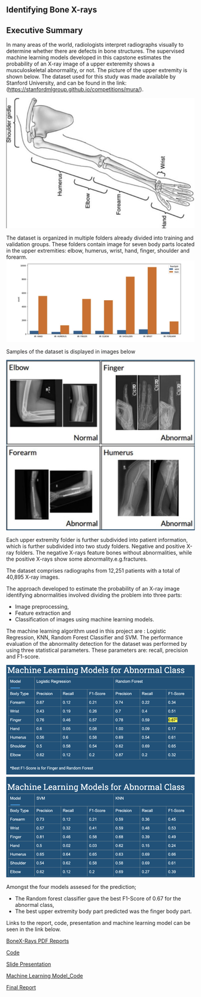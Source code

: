 ## Identifying Bone X-rays

## Executive Summary

In many areas of the world, radiologists interpret radiographs visually to determine whether there are defects in bone structures. The supervised machine learning models developed in this capstone estimates the probability of an X-ray image of a upper exteremity shows a musculoskeletal abnormality, or not. The picture of the upper extremity is shown below. The dataset used for this study was made available by Stanford University, and can be found in the link: (https://stanfordmlgroup.github.io/competitions/mura/).


![](https://github.com/dreamtx01/BoneXRays/blob/master/Image/BigPicture2.png)


The dataset is organized in multiple folders already divided into training and validation groups. These folders contain image for seven body parts located in the upper extremities: elbow, humerus, wrist, hand, finger, shoulder and forearm.
![](https://github.com/dreamtx01/BoneXRays/blob/master/Image/Dataset.jpg)

Samples of the dataset is displayed in images below

![](https://github.com/dreamtx01/BoneXRays/blob/master/Image/Dataset.png)

Each upper extremity folder is further subdivided into patient information, which is further subdivided into two study folders. Negative and positive X-ray folders. The negative X-rays feature bones without abnormalities, while the positive X-rays show some abnormality.e.g.fractures.


The dataset comprises radiographs from 12,251 patients with a total of 40,895 X-ray images.

The approach developed to estimate the probability of an X-ray image identifying abnormalities involved dividing the problem into three parts:

* Image preprocessing, 
* Feature extraction and 
* Classification of images using machine learning models.



The machine learning algorithm used in this project are : Logistic Regression, KNN, Random Forest Classifier and SVM.
The performance evaluation of the abnormality detection for the dataset was performed by using three statistical parameters. These parameters are: recall, precision and F1-score.

![](https://github.com/dreamtx01/BoneXRays/blob/master/Image/MachineLearningBones.png)

Amongst the four models assesed for the prediction; 
* The Random forest classifier gave the best F1-Score of 0.67 for the abnormal class,
* The best upper extremity body part predicted was the finger body part.
 


Links to the report, code, presentation and machine learning model can be seen in the link below.

[BoneX-Rays PDF Reports](https://github.com/dreamtx01/BoneXRays/tree/master/Documents)

[Code](https://github.com/dreamtx01/BoneXRays/tree/master/Code)

[Slide Presentation](https://github.com/dreamtx01/BoneXRays/blob/master/Documents/Capstone2_Identifying%20XRays_SlideDeck%20(2).pdf)

[Machine Learning Model_Code](https://github.com/dreamtx01/BoneXRays/blob/master/Code/Capstone2_Machine_Learning_ver4.ipynb)

[Final Report](https://github.com/dreamtx01/BoneXRays/blob/master/Documents/Capstone2%20_Final%20Report.pdf)
